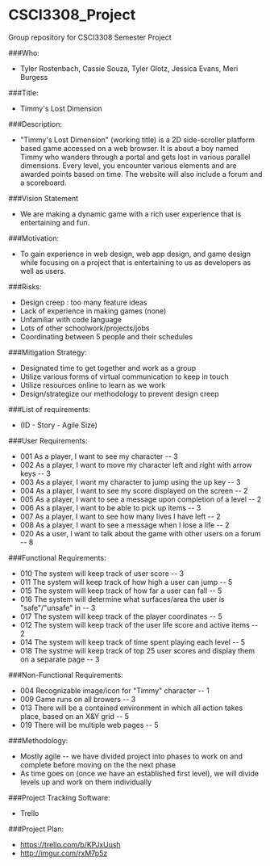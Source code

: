 # CSCI3308_Project
Group repository for CSCI3308 Semester Project

###Who: 
* Tyler Rostenbach, Cassie Souza, Tyler Glotz, Jessica Evans, Meri Burgess

###Title: 
* Timmy's Lost Dimension 

###Description:
* "Timmy's Lost Dimension" (working title) is a 2D side-scroller platform based game accessed on a web browser. It is about a boy named Timmy who wanders through a portal and gets lost in various parallel dimensions.  Every level, you encounter various elements and are awarded points based on time.
The website will also include a forum and a scoreboard. 

###Vision Statement 
* We are making a dynamic game with a rich user experience that is entertaining and fun. 

###Motivation:
* To gain experience in web design, web app design, and game design while focusing on a project that is entertaining to us as developers as well as users. 

###Risks:
* Design creep : too many feature ideas
* Lack of experience in making games (none)
* Unfamiliar with code language 
* Lots of other schoolwork/projects/jobs 
* Coordinating between 5 people and their schedules

###Mitigation Strategy:
* Designated time to get together and work as a group
* Utilize various forms of virtual communication to keep in touch
* Utilize resources online to learn as we work
* Design/strategize our methodology to prevent design creep 

###List of requirements:
* (ID - Story - Agile Size)

###User Requirements:
* 001 As a player, I want to see my character -- 3
* 002 As a player, I want to move my character left and right with arrow keys -- 3
* 003 As a player, I want my character to jump using the up key -- 3
* 004 As a player, I want to see my score displayed on the screen -- 2 
* 005 As a player, I want to see a message upon completion of a level -- 2
* 006 As a player, I want to be able to pick up items -- 3
* 007 As a player, I want to see how many lives I have left -- 2
* 008 As a player, I want to see a message when I lose a life -- 2
* 020 As a user, I want to talk about the game with other users on a forum -- 8
 

###Functional Requirements:
* 010 The system will keep track of user score -- 3
* 011 The system will keep track of how high a user can jump -- 5
* 015 The system will keep track of how far a user can fall -- 5
* 016 The system will determine what surfaces/area the user is "safe"/"unsafe" in -- 3
* 017 The system will keep track of the player coordinates -- 5
* 012 The system will keep track of the user life score and active items -- 2
* 014 The system will keep track of time spent playing each level -- 5 
* 018 The systme will keep track of top 25 user scores and display them on a separate page -- 3

###Non-Functional Requirements:
* 004 Recognizable image/icon for "Timmy" character -- 1
* 009 Game runs on all browers -- 3
* 013 There will be a contained environment in which all action takes place, based on an X&Y grid -- 5
* 019 There will be multiple web pages -- 5 



###Methodology:
* Mostly agile -- we have divided project into phases to work on and complete before moving on the the next phase
* As time goes on (once we have an established first level), we will divide levels up and work on them individually 


###Project Tracking Software:
* Trello


###Project Plan:
* https://trello.com/b/KPJxUush
* http://imgur.com/rxM7p5z

